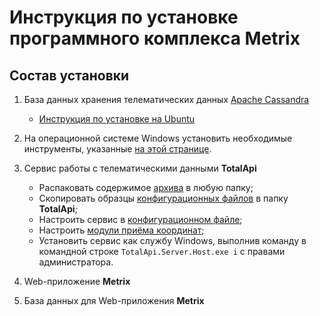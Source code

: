 Инструкция по установке программного комплекса Metrix 
=====================================================


Состав установки
----------------

1. База данных хранения телематических данных [Apache Cassandra](https://cassandra.apache.org/)
   - [Инструкция по установке на Ubuntu](Cassandra/Cassandra.md)

2. На операционной системе Windows установить необходимые инструменты, указанные [на этой странице](Redist/Readme.md).

3. Сервис работы с телематическими данными **TotalApi**
   - Распаковать содержимое [архива](https://github.com/TotalApi/Installations/raw/main/Redist/totalapi-latest.zip) в любую папку;
   - Скопировать образцы [конфигурационных файлов](https://github.com/TotalApi/Installations/raw/main/Configs/Default/TotalApi) в папку **TotalApi**;
   - Настроить сервис в [конфигурационном файле](Configs/TotalApi_Config.md);
   - Настроить [модули приёма координат](Configs/TotalApi_DevicePlugins.md);
   - Установить сервис как службу Windows, выполнив команду в командной строке `TotalApi.Server.Host.exe i`  с правами администратора.
 
4. Web-приложение **Metrix**

5. База данных для Web-приложения **Metrix**
